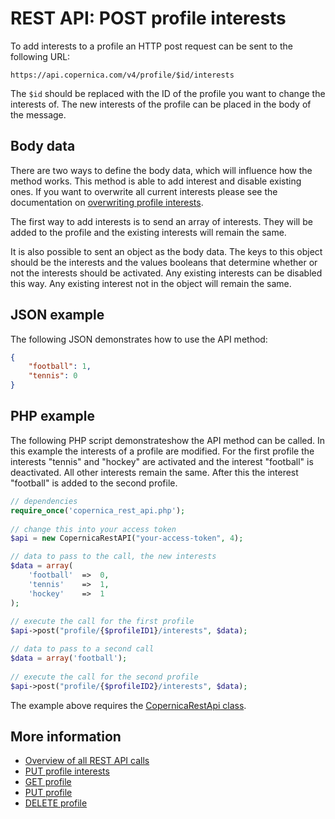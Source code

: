 # REST API: POST profile interests

To add interests to a profile an HTTP post request can be sent to the 
following URL:

`https://api.copernica.com/v4/profile/$id/interests`

The `$id` should be replaced with the ID of the profile you want to change 
the interests of. The new interests of the profile can be placed in the 
body of the message.

## Body data

There are two ways to define the body data, which will influence how the
method works. This method is able to add interest and disable existing ones. 
If you want to overwrite all current interests please see the documentation
on [overwriting profile interests](rest-put-profile-interests).

The first way to add interests is to send an array of interests. They will
be added to the profile and the existing interests will remain the same.

It is also possible to sent an object as the body data. The keys to this object should
be the interests and the values booleans that determine whether or not the interests should
be activated. Any existing interests can be disabled this way. Any existing interest not in 
the object will remain the same.

## JSON example
The following JSON demonstrates how to use the API method:

```json
{
    "football": 1,
    "tennis": 0
}
```

## PHP example

The following PHP script demonstrateshow the API method can be called.
In this example the interests of a profile are modified.
For the first profile the interests "tennis" and "hockey" are activated and the 
interest "football" is deactivated. All other interests remain the same.
After this the interest "football" is added to the second profile.

```php
// dependencies
require_once('copernica_rest_api.php');
   
// change this into your access token
$api = new CopernicaRestAPI("your-access-token", 4);

// data to pass to the call, the new interests
$data = array(
    'football'  =>  0,
    'tennis'    =>  1,
    'hockey'    =>  1
);
    
// execute the call for the first profile
$api->post("profile/{$profileID1}/interests", $data);

// data to pass to a second call
$data = array('football');
    
// execute the call for the second profile
$api->post("profile/{$profileID2}/interests", $data);
```

The example above requires the [CopernicaRestApi class](rest-php).
    
## More information

* [Overview of all REST API calls](rest-api)
* [PUT profile interests](rest-put-profile-interests)
* [GET profile](rest-get-profile)
* [PUT profile](rest-put-profile)
* [DELETE profile](rest-delete-profile)
